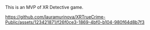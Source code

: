 This is an MVP of XR Detective game.

https://github.com/lauramurinova/XRTrueCrime-Public/assets/123421871/f26f0ce3-1869-4bf0-b104-980f64d8b7f3

